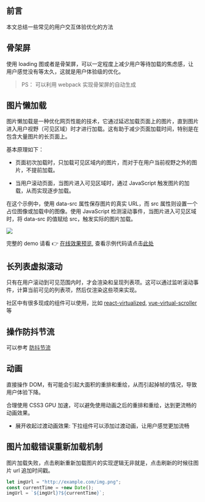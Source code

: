 ## 前言

本文总结一些常见的用户交互体验优化的方法

## 骨架屏

使用 loading 图或者是骨架屏，可以一定程度上减少用户等待加载的焦虑感，让用户感觉没有等太久，这就是用户体验级的优化。

> PS： 可以利用 webpack 实现骨架屏的自动生成

## 图片懒加载

图片懒加载是一种优化网页性能的技术，它通过延迟加载页面上的图片，直到图片进入用户视野（可见区域）时才进行加载。这有助于减少页面加载时间，特别是在包含大量图片的长页面上。

基本原理如下：

- 页面初次加载时，只加载可见区域内的图片，而对于在用户当前视野之外的图片，不提前加载。

- 当用户滚动页面，当图片进入可见区域时，通过 JavaScript 触发图片的加载，从而实现逐步加载。

在这个示例中，使用 data-src 属性保存图片的真实 URL，而 src 属性则设置一个占位图像或加载中的图像。使用 JavaScript 检测滚动事件，当图片进入可见区域时，将 data-src 的值赋给 src，触发实际的图片加载。

![](https://cdn.jsdelivr.net/gh/chenxiaoyao6228/cloudimg@main/2023/lazy-load.gif)

完整的 demo 请看 👉 [在线效果预览](https://chenxiaoyao6228.github.io/html-preview/?https://github.com/chenxiaoyao6228/fe-notes/blob/main/性能优化/_demo/lazy-load/index.html), 查看示例代码请点击[此处](./_demo/lazy-load/index.html)

## 长列表虚拟滚动

只有在用户滚动到可见范围内时，才会渲染和呈现列表项。这可以通过监听滚动事件，计算当前可见的列表项，然后仅渲染这些项来实现。

社区中有很多现成的组件可以使用，比如 [react-virtualized](https://github.com/bvaughn/react-virtualized), [vue-virtual-scroller](https://github.com/Akryum/vue-virtual-scroller) 等

## 操作防抖节流

可以参考 [防抖节流](https://github.com/chenxiaoyao6228/fe-notes/blob/main/%E4%BB%A3%E7%A0%81%E6%89%8B%E5%86%99%E9%A2%98/%E9%98%B2%E6%8A%96%E8%8A%82%E6%B5%81.md)

## 动画

直接操作 DOM，有可能会引起大面积的重排和重绘，从而引起掉帧的情况，导致用户体验下降。

合理使用 CSS3 GPU 加速，可以避免使用动画之后的重排和重绘，达到更流畅的动画效果。

- 展开收起过渡动画效果: 下拉组件可以添加过渡动画，让用户感觉更加流畅

## 图片加载错误重新加载机制

图片加载失败，点击刷新重新加载图片的实现逻辑无非就是，点击刷新的时候往图片 url 追加时间戳。

```js
let imgUrl = "http://example.com/img.png";
const currentTime = +new Date();
imgUrl = `${imgUrl}?${currentTime}`;
```
